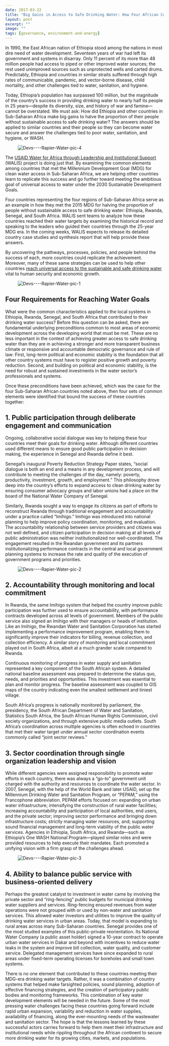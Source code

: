 ```yaml
---
date: 2017-03-22
title: "Big Gains in Access to Safe Drinking Water: How Four African Countries Did It … and How Others Can, Too"
layout: post
excerpt: ""
image: ""
tags: [governance, environment-and-energy]
---
```

<p>In 1990, the East African nation of Ethiopia stood among the nations in most dire need of water development. Seventeen years of war had left its government and systems in disarray. Only 11 percent of its more than 48 million people had access to piped or other improved water sources; the rest used unimproved sources such as unprotected wells and carted drums. Predictably, Ethiopia and countries in similar straits suffered through high rates of communicable, pandemic, and vector-borne disease, child mortality, and other challenges tied to water, sanitation, and hygiene.</p><p>Today, Ethiopia’s population has surpassed 100 million, but the magnitude of the country’s success in providing drinking water to nearly half its people in 25 years—despite its diversity, size, and history of war and famine—cannot be overstated. We must ask: How did Ethiopia and other countries in Sub-Saharan Africa make big gains to halve the proportion of their people without sustainable access to safe drinking water? The answers should be applied to similar countries and their people so they can become water secure and answer the challenges tied to poor water, sanitation, and hygiene, or WASH.</p><figure class="kg-card kg-image-card"><img src="https://pubs.ghost.io/uploads/Devs----Rapier-Water-pic-4.jpg" class="kg-image" alt="Devs----Rapier-Water-pic-4" loading="lazy" title="USAID Ethiopia Urban Gardens Program. Photo: Nico Parkinson."></figure><p>The <a href="https://www.dai.com/our-work/projects/worldwide-water-africa-through-leadership-and-institutional-support-walis">USAID Water for Africa through Leadership and Institutional Support</a> (WALIS) project is doing just that. By examining the common elements among countries that met the Millennium Development Goal (MDG) for clean water access in Sub-Saharan Africa, we are helping other countries learn to replicate this success and go further toward meeting the ambitious goal of universal access to water under the 2030 Sustainable Development Goals.</p><p>Four countries representing the four regions of Sub-Saharan Africa serve as an example in how they met the 2015 MDG for halving the proportion of people without sustainable access to safe drinking water: Ethiopia, Rwanda, Senegal, and South Africa. WALIS sent teams to analyze how these countries reached their water targets by examining the historical record and speaking to the leaders who guided their countries through the 25-year MDG era. In the coming weeks, WALIS expects to release its detailed country case studies and synthesis report that will help provide these answers.</p><p>By uncovering the pathways, processes, policies, and people behind the success of each, more countries could replicate the achievement. Moreover, many of these same strategies can be used to help other countries <a href="http://dai-global-developments.com/articles/clean-water-for-all-by-2030-no-really/">reach universal access to the sustainable and safe drinking water</a> vital to human security and economic growth.</p><figure class="kg-card kg-image-card"><img src="https://pubs.ghost.io/uploads/Devs----Rapier-Water-pic-1.jpg" class="kg-image" alt="Devs----Rapier-Water-pic-1" loading="lazy" title="In Senegal. Photo: Ariadne Van Zandbergen."></figure><h2 id="four-requirements-for-reaching-water-goals">Four Requirements for Reaching Water Goals</h2><p>What were the common characteristics applied to the local systems in Ethiopia, Rwanda, Senegal, and South Africa that contributed to their drinking water success? Before this question can be asked, there are fundamental underlying preconditions common to most areas of economic development across the developing world that must be met. These are no less important in the context of achieving greater access to safe drinking water than they are in achieving a stronger and more transparent business climate or responsive and accountable democratic governance and rule of law: First, long-term political and economic stability is the foundation that all other country systems must have to register positive growth and poverty reduction. Second, and building on political and economic stability, is the need for robust and sustained investments in the water sector’s professionals and systems.</p><p>Once these preconditions have been achieved, which was the case for the four Sub-Saharan African countries noted above, then four sets of common elements were identified that bound the success of these countries together:</p><h2 id="1-public-participation-through-deliberate-engagement-and-communication">1. Public participation through deliberate engagement and communication</h2><p>Ongoing, collaborative social dialogue was key to helping these four countries meet their goals for drinking water. Although different countries used different means to ensure good public participation in decision making, the experience in Senegal and Rwanda define it best.</p><p>Senegal’s inaugural Poverty Reduction Strategy Paper states, “social dialogue is both an end and a means in any development process, and will contribute to meeting the challenges of the day, namely: poverty, productivity, investment, growth, and employment.” This philosophy drove deep into the country’s efforts to expand access to clean drinking water by ensuring consumer advocacy groups and labor unions had a place on the board of the National Water Company of Senegal.</p><p>Similarly, Rwanda sought a way to engage its citizens as part of efforts to reconstruct Rwanda through traditional engagement and accountability under a practice called “Imihigo.” Imihigo was introduced into national planning to help improve policy coordination, monitoring, and evaluation. The accountability relationship between service providers and citizens was not well defined, and citizen participation in decision making at all levels of public administration was neither institutionalized nor well-coordinated. The engagement resulted in the Rwandan government and its partners institutionalizing performance contracts in the central and local government planning systems to increase the rate and quality of the execution of government programs and priorities.</p><figure class="kg-card kg-image-card"><img src="https://pubs.ghost.io/uploads/Devs----Rapier-Water-pic-2.jpg" class="kg-image" alt="Devs----Rapier-Water-pic-2" loading="lazy" title="Latrine built under the DAI-led USAID Burundi Agribusiness Program."></figure><h2 id="2-accountability-through-monitoring-and-local-commitment">2. Accountability through monitoring and local commitment</h2><p>In Rwanda, the same Imihigo system that helped the country improve public participation was further used to ensure accountability, with performance contracts developed across all levels of government. Members of the public service also signed an Imihigo with their managers or heads of institution. Like an Imihigo, the Rwandan Water and Sanitation Corporation has started implementing a performance improvement program, enabling them to significantly improve their indicators for billing, revenue collection, and collection efficiency. A similar story of monitoring and local commitment played out in South Africa, albeit at a much grander scale compared to Rwanda.</p><p>Continuous monitoring of progress in water supply and sanitation represented a key component of the South African system. A detailed national baseline assessment was prepared to determine the status quo, needs, and priorities and opportunities. This investment was essential to plan and monitor progress. The baseline assessment was coupled to GIS maps of the country indicating even the smallest settlement and tiniest village.</p><p>South Africa’s progress is nationally monitored by parliament, the presidency, the South African Department of Water and Sanitation, Statistics South Africa, the South African Human Rights Commission, civil society organizations, and through extensive public media outlets. South Africa’s coordination across multiple agencies is often echoed in countries that met their water target under annual sector coordination events commonly called “joint sector reviews.”</p><h2 id="3-sector-coordination-through-single-organization-leadership-and-vision">3. Sector coordination through single organization leadership and vision</h2><p>While different agencies were assigned responsibility to promote water efforts in each country, there was always a “go-to” government unit charged with the authority and resources to coordinate the water sector. In 2007, Senegal, with the help of the World Bank and later USAID, set up the Millennium Drinking Water and Sanitation Program, or “PEPAM,” using the Francophone abbreviation. PEPAM efforts focused on: expanding on urban water infrastructure; intensifying the construction of rural water facilities; increasing accountability and participation of local authorities, end users, and the private sector; improving sector performance and bringing down infrastructure costs; strictly managing water resources, and; supporting sound financial management and long-term viability of the public water services. Agencies in Ethiopia, South Africa, and Rwanda—such as Ethiopia’s One WASH National Program—played similar roles and were provided resources to help execute their mandates. Each promoted a unifying vision with a firm grasp of the challenges ahead.</p><figure class="kg-card kg-image-card"><img src="https://pubs.ghost.io/uploads/Devs----Rapier-Water-pic-3.jpg" class="kg-image" alt="Devs----Rapier-Water-pic-3" loading="lazy"></figure><h2 id="4-ability-to-balance-public-service-with-business-oriented-delivery">4. Ability to balance public service with business-oriented delivery</h2><p>Perhaps the greatest catalyst to investment in water came by involving the private sector and “ring-fencing” public budgets for municipal drinking water suppliers and services. Ring-fencing ensured revenues from water operations were not grouped with or used by non-water and sanitation services. This allowed water investors and utilities to improve the quality of drinking water services in urban areas. Today, that model is expanding to rural areas across many Sub-Saharan countries. Senegal provides one of the most studied examples of this public-private reorientation. Its National Water Company (a public asset holder) signed a 10-year contract to operate urban water services in Dakar and beyond with incentives to reduce water leaks in the system and improve bill collection, water quality, and customer service. Delegated management services have since expanded to rural areas under fixed-term operating licenses for boreholes and small town systems.</p><p>There is no one element that contributed to these countries meeting their MDG-era drinking water targets. Rather, it was a combination of country systems that helped make farsighted policies, sound planning, adoption of effective financing strategies, and the creation of participatory public bodies and monitoring frameworks. This combination of key water development elements will be needed in the future. Some of the most pressing water challenges facing these countries going forward include rapid urban expansion, variability and reduction in water supplies, availability of financing, along the ever-mounting needs of the wastewater and sanitation sector. The hope is that the lessons learned by these successful actors carries forward to help them meet their infrastructure and institutional needs while rippling throughout the African continent to secure more drinking water for its growing cities, markets, and populations.</p>
  